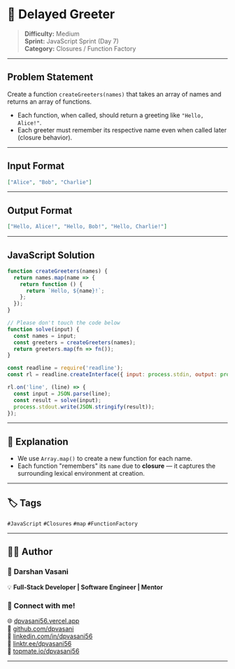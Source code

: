 # 👋 Delayed Greeter

> **Difficulty:** Medium  
> **Sprint:** JavaScript Sprint (Day 7)  
> **Category:** Closures / Function Factory

---

## Problem Statement

Create a function `createGreeters(names)` that takes an array of names and returns an array of functions.

- Each function, when called, should return a greeting like `"Hello, Alice!"`.
- Each greeter must remember its respective name even when called later (closure behavior).

---

## Input Format

```json
["Alice", "Bob", "Charlie"]
```

---

## Output Format

```json
["Hello, Alice!", "Hello, Bob!", "Hello, Charlie!"]
```

---

## JavaScript Solution

```js
function createGreeters(names) {
  return names.map(name => {
    return function () {
      return `Hello, ${name}!`;
    };
  });
}

// Please don't touch the code below
function solve(input) {
  const names = input;
  const greeters = createGreeters(names);
  return greeters.map(fn => fn());
}

const readline = require('readline');
const rl = readline.createInterface({ input: process.stdin, output: process.stdout });

rl.on('line', (line) => {
  const input = JSON.parse(line);
  const result = solve(input);
  process.stdout.write(JSON.stringify(result));
});
```

---

## 🧠 Explanation

- We use `Array.map()` to create a new function for each name.
- Each function "remembers" its `name` due to **closure** — it captures the surrounding lexical environment at creation.

---

## 🏷️ Tags

`#JavaScript` `#Closures` `#map` `#FunctionFactory`

---

## 👨‍💻 Author  

### 🚀 **Darshan Vasani**  
💡 **Full-Stack Developer | Software Engineer | Mentor**    

### 🔗 Connect with me!  
🌐 [dpvasani56.vercel.app](https://dpvasani56.vercel.app)  
🐙 [github.com/dpvasani](https://github.com/dpvasani)  
💼 [linkedin.com/in/dpvasani56](https://www.linkedin.com/in/dpvasani56/)  
🌳 [linktr.ee/dpvasani56](https://linktr.ee/dpvasani56)  
📢 [topmate.io/dpvasani56](https://topmate.io/dpvasani56)

---

